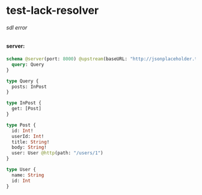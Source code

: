 # test-lack-resolver

###### sdl error

#### server:

```graphql
schema @server(port: 8000) @upstream(baseURL: "http://jsonplaceholder.typicode.com") {
  query: Query
}

type Query {
  posts: InPost
}

type InPost {
  get: [Post]
}

type Post {
  id: Int!
  userId: Int!
  title: String!
  body: String!
  user: User @http(path: "/users/1")
}

type User {
  name: String
  id: Int
}
```
